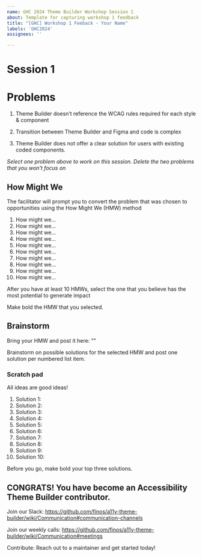 ```yaml
---
name: GHC 2024 Theme Builder Workshop Session 1
about: Template for capturing workshop 1 feedback
title: "[GHC] Workshop 1 Feeback - Your Name"
labels: 'GHC2024'
assignees: ''

---
```


# Session 1

# Problems
1. Theme Builder doesn’t reference the WCAG rules required for each style & component

2. Transition between Theme Builder and Figma and code is complex

3. Theme Builder does not offer a clear solution for users with existing coded components.


*Select one problem above to work on this session. Delete the two problems that you won't focus on*

## How Might We

The facilitator will prompt you to convert the problem that was chosen to opportunities using the How Might We (HMW) method

1. How might we...
2. How might we...
3. How might we...
4. How might we...
5. How might we...
6. How might we...
7. How might we...
8. How might we...
9. How might we...
10. How might we...

After you have at least 10 HMWs, select the one that you believe has the most potential to generate impact

Make bold the HMW that you selected. 

## Brainstorm

Bring your HMW and post it here: ""

Brainstorm on possible solutions for the selected HMW and post one solution per numbered list item.

### Scratch pad
All ideas are good ideas!

1. Solution 1:
2. Solution 2:
3. Solution 3:
4. Solution 4:
5. Solution 5:
6. Solution 6:
7. Solution 7:
8. Solution 8:
9. Solution 9:
10. Solution 10:

Before you go, make bold your top three solutions.

CONGRATS! You have become an Accessibility Theme Builder contributor.
---

Join our Slack: https://github.com/finos/a11y-theme-builder/wiki/Communication#communication-channels

Join our weekly calls: https://github.com/finos/a11y-theme-builder/wiki/Communication#meetings

Contribute: Reach out to a maintainer and get started today!

